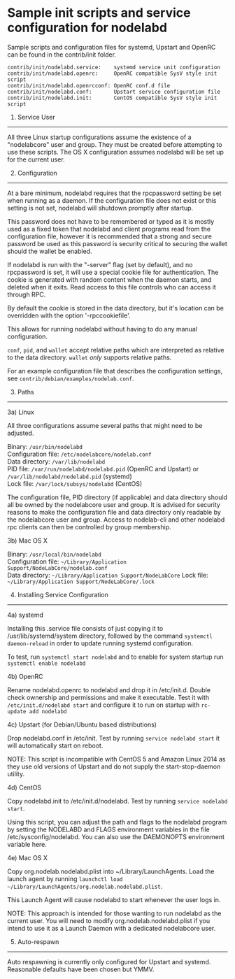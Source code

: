 Sample init scripts and service configuration for nodelabd
==========================================================

Sample scripts and configuration files for systemd, Upstart and OpenRC
can be found in the contrib/init folder.

    contrib/init/nodelabd.service:    systemd service unit configuration
    contrib/init/nodelabd.openrc:     OpenRC compatible SysV style init script
    contrib/init/nodelabd.openrcconf: OpenRC conf.d file
    contrib/init/nodelabd.conf:       Upstart service configuration file
    contrib/init/nodelabd.init:       CentOS compatible SysV style init script

1. Service User
---------------------------------

All three Linux startup configurations assume the existence of a "nodelabcore" user
and group.  They must be created before attempting to use these scripts.
The OS X configuration assumes nodelabd will be set up for the current user.

2. Configuration
---------------------------------

At a bare minimum, nodelabd requires that the rpcpassword setting be set
when running as a daemon.  If the configuration file does not exist or this
setting is not set, nodelabd will shutdown promptly after startup.

This password does not have to be remembered or typed as it is mostly used
as a fixed token that nodelabd and client programs read from the configuration
file, however it is recommended that a strong and secure password be used
as this password is security critical to securing the wallet should the
wallet be enabled.

If nodelabd is run with the "-server" flag (set by default), and no rpcpassword is set,
it will use a special cookie file for authentication. The cookie is generated with random
content when the daemon starts, and deleted when it exits. Read access to this file
controls who can access it through RPC.

By default the cookie is stored in the data directory, but it's location can be overridden
with the option '-rpccookiefile'.

This allows for running nodelabd without having to do any manual configuration.

`conf`, `pid`, and `wallet` accept relative paths which are interpreted as
relative to the data directory. `wallet` *only* supports relative paths.

For an example configuration file that describes the configuration settings,
see `contrib/debian/examples/nodelab.conf`.

3. Paths
---------------------------------

3a) Linux

All three configurations assume several paths that might need to be adjusted.

Binary:              `/usr/bin/nodelabd`  
Configuration file:  `/etc/nodelabcore/nodelab.conf`  
Data directory:      `/var/lib/nodelabd`  
PID file:            `/var/run/nodelabd/nodelabd.pid` (OpenRC and Upstart) or `/var/lib/nodelabd/nodelabd.pid` (systemd)  
Lock file:           `/var/lock/subsys/nodelabd` (CentOS)  

The configuration file, PID directory (if applicable) and data directory
should all be owned by the nodelabcore user and group.  It is advised for security
reasons to make the configuration file and data directory only readable by the
nodelabcore user and group.  Access to nodelab-cli and other nodelabd rpc clients
can then be controlled by group membership.

3b) Mac OS X

Binary:              `/usr/local/bin/nodelabd`  
Configuration file:  `~/Library/Application Support/NodeLabCore/nodelab.conf`  
Data directory:      `~/Library/Application Support/NodeLabCore`
Lock file:           `~/Library/Application Support/NodeLabCore/.lock`

4. Installing Service Configuration
-----------------------------------

4a) systemd

Installing this .service file consists of just copying it to
/usr/lib/systemd/system directory, followed by the command
`systemctl daemon-reload` in order to update running systemd configuration.

To test, run `systemctl start nodelabd` and to enable for system startup run
`systemctl enable nodelabd`

4b) OpenRC

Rename nodelabd.openrc to nodelabd and drop it in /etc/init.d.  Double
check ownership and permissions and make it executable.  Test it with
`/etc/init.d/nodelabd start` and configure it to run on startup with
`rc-update add nodelabd`

4c) Upstart (for Debian/Ubuntu based distributions)

Drop nodelabd.conf in /etc/init.  Test by running `service nodelabd start`
it will automatically start on reboot.

NOTE: This script is incompatible with CentOS 5 and Amazon Linux 2014 as they
use old versions of Upstart and do not supply the start-stop-daemon utility.

4d) CentOS

Copy nodelabd.init to /etc/init.d/nodelabd. Test by running `service nodelabd start`.

Using this script, you can adjust the path and flags to the nodelabd program by
setting the NODELABD and FLAGS environment variables in the file
/etc/sysconfig/nodelabd. You can also use the DAEMONOPTS environment variable here.

4e) Mac OS X

Copy org.nodelab.nodelabd.plist into ~/Library/LaunchAgents. Load the launch agent by
running `launchctl load ~/Library/LaunchAgents/org.nodelab.nodelabd.plist`.

This Launch Agent will cause nodelabd to start whenever the user logs in.

NOTE: This approach is intended for those wanting to run nodelabd as the current user.
You will need to modify org.nodelab.nodelabd.plist if you intend to use it as a
Launch Daemon with a dedicated nodelabcore user.

5. Auto-respawn
-----------------------------------

Auto respawning is currently only configured for Upstart and systemd.
Reasonable defaults have been chosen but YMMV.
